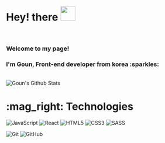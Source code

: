 <h1>Hey! there <img src="https://media.giphy.com/media/hvRJCLFzcasrR4ia7z/giphy.gif" width="40px"> </h1>
</br>
<h3>Welcome to my page!</h3>
<h3>I'm Goun, Front-end developer from korea :sparkles: </h3>
 </br>
 <img src="https://github-readme-stats.vercel.app/api?username=gouni77&show_icons=true" alt="Goun's Github Stats"></img>
</p>
 
<h1> :mag_right: Technologies</h1>

![JavaScript](https://img.shields.io/badge/-JavaScript-black?style=flat-square&logo=javascript)
![React](https://img.shields.io/badge/-React-yellow?style=flat-square&logo=React )
![HTML5](https://img.shields.io/badge/-HTML5-E34F26?style=flat-square&logo=html5&logoColor=white)
![CSS3](https://img.shields.io/badge/-CSS3-1572B6?style=flat-square&logo=css3)
![SASS](https://img.shields.io/badge/-SASS-1572B6?style=flat-square&logo=SASS)

![Git](https://img.shields.io/badge/-Git-black?style=flat-square&logo=git)
![GitHub](https://img.shields.io/badge/-GitHub-181717?style=flat-square&logo=github)
